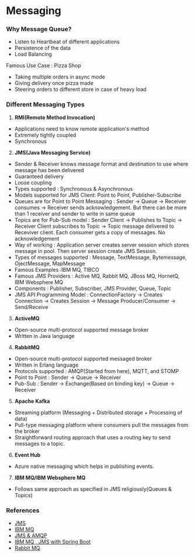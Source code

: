 # Messaging

### Why Message Queue?
* Listen to Heartbeat of different applications
* Persistence of the data
* Load Balancing

Famous Use Case : Pizza Shop
* Taking multiple orders in async mode
* Giving delivery once pizza made
* Steering orders to different store in case of heavy load

### Different Messaging Types
1. **RMI(Remote Method Invocation)**
* Applications need to know remote application's method
* Extremely tightly coupled
* Synchronous

2. **JMS(Java Messaging Service)**
* Sender & Receiver knows message format and destination to use where message has been delivered
* Guaranteed delivery
* Loose coupling
* Types supported : Synchronous & Asynchronous
* Models supported for JMS Client: Point to Point, Publisher-Subscribe
* Queues are for Point to Point Messaging : Sender -> Queue -> Receiver consumes -> Receiver sends acknowledgement. But there can be more than 1 receiver and sender to write in same queue    
* Topics are for Pub-Sub model : Sender Client -> Publishes to Topic -> Receiver Client subscribes to Topic -> Topic message delivered to Receviver client. Each consumer gets a copy of messages. No acknowledgement
* Way of working : Application server creates server session which stores message in pool. Then server session create JMS Session.
* Types of messages supported :  Message, TextMessage, Bytemessage, OjectMessage, MapMessage
* Famous Examples :IBM MQ, TIBCO
* Famous JMS Providers : Active MQ, Rabbit MQ, JBoss MQ, HornetQ, IBM Websphere MQ
* Components : Publisher, Subscriber, JMS Provider, Queue, Topic
* JMS API Programming Model : ConnectionFactory -> Creates Connection -> Creates Session -> Message Producer/Consumer -> Send/Receive

3. **ActiveMQ**
* Open-source multi-protocol supported message broker 
* Written in Java language

4. **RabbitMQ**
* Open-source multi-protocol supported messaged broker
* Written in Erlang language
* Protocols supported : AMQP(Started from here), MQTT, and STOMP
* Point to Point : Sender -> Queue -> Receiver
* Pub-Sub : Sender -> Exchange(Based on binding key) -> Queue -> Receiver

5. **Apache Kafka** 
* Streaming platform (Messaging + Distributed storage + Processing of data)
* Pull-type messaging platform where consumers pull the messages from the broker
* Straightforward routing approach that uses a routing key to send messages to a topic.

6. **Event Hub**
* Azure native messaging which helps in publishing events.

7. **IBM MQ/IBM Websphere MQ**
* Follows same approach as specified in JMS religiously(Queues & Topics)


### References
* [JMS](https://www.youtube.com/watch?v=WAkoubQyCwc)
* [IBM MQ](https://www.youtube.com/watch?v=JtQugdDFkMc)
* [JMS & AMQP](https://chatrabazar.wordpress.com/java-basics/jms/)
* [IBM MQ , JMS with Spring Boot](https://www.youtube.com/watch?v=xdeRdlJnfBA)
* [Rabbit MQ](https://www.youtube.com/watch?v=deG25y_r6OY)
